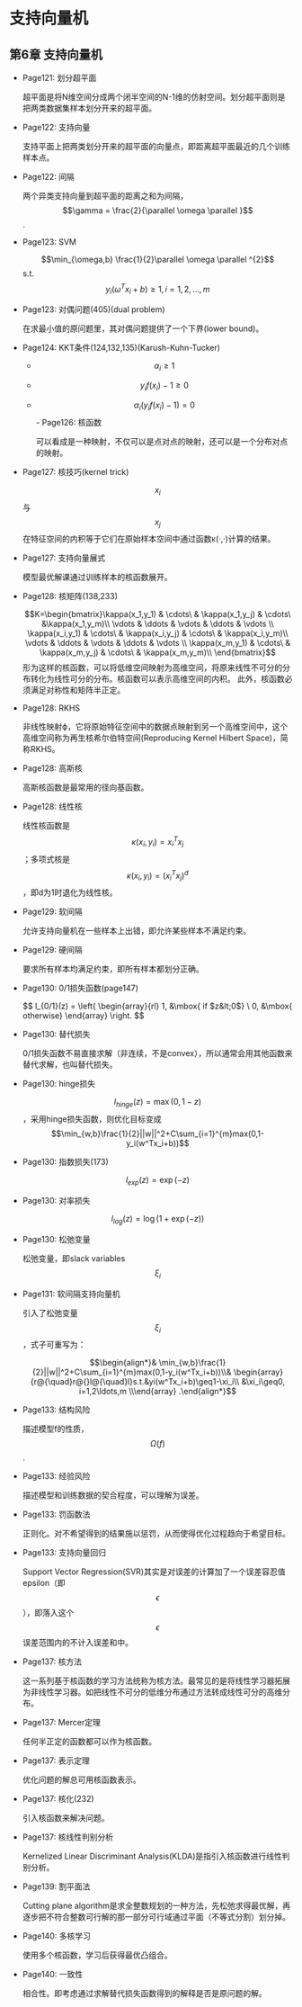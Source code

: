 # 支持向量机

## 第6章 支持向量机

* Page121: 划分超平面

  超平面是将N维空间分成两个闭半空间的N-1维的仿射空间。划分超平面则是把两类数据集样本划分开来的超平面。

* Page122: 支持向量

  支持平面上把两类划分开来的超平面的向量点，即距离超平面最近的几个训练样本点。

* Page122: 间隔

  两个异类支持向量到超平面的距离之和为间隔，$$\gamma = \frac{2}{\parallel \omega \parallel }$$.

* Page123: SVM

  $$\min_{\omega,b} \frac{1}{2}\parallel \omega \parallel ^{2}$$ s.t. $$y_i(\omega ^{T}x_i+b)\geqslant 1, i=1,2,...,m$$

* Page123: 对偶问题\(405\)\(dual problem\)

  在求最小值的原问题里，其对偶问题提供了一个下界\(lower bound\)。

* Page124: KKT条件\(124,132,135\)\(Karush-Kuhn-Tucker\)
  * $$\alpha _i\geqslant 1$$
  * $$y_i f(x_i)-1\geqslant 0$$
  * $$\alpha _i(y_if(x_i)-1)=0$$ - Page126: 核函数

    可以看成是一种映射，不仅可以是点对点的映射，还可以是一个分布对点的映射。
* Page127: 核技巧\(kernel trick\)

  $$x_i$$与$$x_j$$在特征空间的内积等于它们在原始样本空间中通过函数κ\(·,·\)计算的结果。

* Page127: 支持向量展式

  模型最优解课通过训练样本的核函数展开。

* Page128: 核矩阵\(138,233\)

  $$K=\begin{bmatrix}\kappa(x_1,y_1) & \cdots\ & \kappa(x_1,y_j) & \cdots\ &\kappa(x_1,y_m)\\ \vdots & \ddots & \vdots & \ddots & \vdots \\ \kappa(x_i,y_1) & \cdots\ & \kappa(x_i,y_j) & \cdots\ & \kappa(x_i,y_m)\\ \vdots & \ddots & \vdots & \ddots & \vdots \\ \kappa(x_m,y_1) & \cdots\ & \kappa(x_m,y_j) & \cdots\ & \kappa(x_m,y_m)\\ \end{bmatrix}$$ 形为这样的核函数，可以将低维空间映射为高维空间，将原来线性不可分的分布转化为线性可分的分布。核函数可以表示高维空间的内积。 此外，核函数必须满足对称性和矩阵半正定。

* Page128: RKHS

  非线性映射ϕ，它将原始特征空间中的数据点映射到另一个高维空间中，这个高维空间称为再生核希尔伯特空间\(Reproducing Kernel Hilbert Space\)，简称RKHS。

* Page128: 高斯核

  高斯核函数是最常用的径向基函数。

* Page128: 线性核

  线性核函数是$$\kappa(x_i,y_i)=x_i^Tx_j$$；多项式核是$$\kappa(x_i,y_i)=(x_i^Tx_j)^d$$，即d为1时退化为线性核。

* Page129: 软间隔

  允许支持向量机在一些样本上出错，即允许某些样本不满足约束。

* Page129: 硬间隔

  要求所有样本均满足约束，即所有样本都划分正确。

* Page130: 0/1损失函数\(page147\)

  $$ l\_{0/1}\(z\) = \left{ \begin{array}{rl} 1, &\mbox{ if $z&lt;0$} \ 0, &\mbox{ otherwise} \end{array} \right. $$

* Page130: 替代损失

  0/1损失函数不易直接求解（非连续，不是convex），所以通常会用其他函数来替代求解，也叫替代损失。

* Page130: hinge损失

  $$l_{hinge}(z)=\max(0,1-z)$$，采用hinge损失函数，则优化目标变成$$\min_{w,b}\frac{1}{2}||w||^2+C\sum_{i=1}^{m}max(0,1-y_i(w^Tx_i+b))$$

* Page130: 指数损失\(173\)

  $$l_{exp}(z)=\exp(-z)$$

* Page130: 对率损失

  $$l_{log}(z)=\log(1+\exp(-z))$$

* Page130: 松弛变量

  松弛变量，即slack variables$$\xi_i$$

* Page131: 软间隔支持向量机

  引入了松弛变量$$\xi_i$$，式子可重写为：

  $$\begin{align*}& \min_{w,b}\frac{1}{2}||w||^2+C\sum_{i=1}^{m}max(0,1-y_i(w^Tx_i+b))\\& \begin{array}{r@{\quad}r@{}l@{\quad}l}s.t.&yi(w^Tx_i+b)\geq1-\xi_i\\ &\xi_i\geq0, i=1,2\ldots,m \\\end{array} .\end{align*}$$

* Page133: 结构风险

  描述模型f的性质，$$\Omega(f)$$.

* Page133: 经验风险

  描述模型和训练数据的契合程度，可以理解为误差。

* Page133: 罚函数法

  正则化。对不希望得到的结果施以惩罚，从而使得优化过程趋向于希望目标。

* Page133: 支持向量回归

  Support Vector Regression\(SVR\)其实是对误差的计算加了一个误差容忍值epsilon（即$$\epsilon$$），即落入这个$$\epsilon$$误差范围内的不计入误差和中。

* Page137: 核方法

  这一系列基于核函数的学习方法统称为核方法。最常见的是将线性学习器拓展为非线性学习器。如把线性不可分的低维分布通过方法转成线性可分的高维分布。

* Page137: Mercer定理

  任何半正定的函数都可以作为核函数。

* Page137: 表示定理

  优化问题的解总可用核函数表示。

* Page137: 核化\(232\)

  引入核函数来解决问题。

* Page137: 核线性判别分析

  Kernelized Linear Discriminant Analysis\(KLDA\)是指引入核函数进行线性判别分析。

* Page139: 割平面法

  Cutting plane algorithm是求全整数规划的一种方法，先松弛求得最优解，再逐步把不符合整数可行解的那一部分可行域通过平面（不等式分割）划分掉。

* Page140: 多核学习

  使用多个核函数，学习后获得最优凸组合。

* Page140: 一致性

  相合性。即考虑通过求解替代损失函数得到的解释是否是原问题的解。

